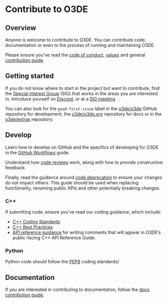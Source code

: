 # Contribute to O3DE

## Overview

Anyone is welcome to contribute to O3DE. You can contribute code, documentation or even to the process of running and maintaining O3DE.

Please ensure you've read the [code of conduct](/code-of-conduct.md), [values](/values.md) and general [contribution guide](/CONTRIBUTING.md). 

## Getting started

If you do not know where to start in the project but want to contribute, find the [Special Interest Group](/sigs) (SIG) that works in the areas you are interested in. Introduce yourself on [Discord](https://discord.gg/o3de), or at a [SIG meeting](https://lists.o3de.org/g/o3de-calendar/calendar). 

You can also look for the `good-first-issue` label in the [o3de/o3de](https://github.com/o3de/o3de/issues?q=is%3Aissue+is%3Aopen+label%3Agood-first-issue) GitHub repository for development, the [o3de/o3de.org](https://github.com/o3de/o3de.org/issues?q=is%3Aissue+is%3Aopen+label%3Agood-first-issue) repository for docs or in the [o3de/extras](https://github.com/o3de/o3de-extras/labels/good-first-issue) repository.

## Develop

Learn how to develop on GitHub and the specifics of developing for O3DE in the [GitHub Workflows](https://www.o3de.org/docs/contributing/to-code/git-workflow/) guide.

Understand how [code reviews](/guides/o3de-code-review-guidelines.md) work, along with how to provide constructive feedback.

Finally, read the guidance around [code deprecation](/guides/o3de-deprecation-guidelines.md) to ensure your changes do not impact others. 
This guide should be used when replacing functionality, renaming public APIs and other potentially breaking changes.


### C++

If submitting code, ensure you've read our coding guidance, which include:
* [C++ Coding Standards](https://github.com/o3de/sig-core/blob/main/governance/Coding-Standards-and-Style-Guide.md)
* [C++ Best Practices](https://github.com/o3de/sig-core/blob/main/governance/C%2B%2B-Best-Practices-Guide.md)
* [API reference guidance](https://github.com/o3de/sig-core/blob/main/governance/API-Ref-Guidelines-Update.md) for writing comments that will appear in O3DE’s public-facing C++ API Reference Guide.

### Python

Python code should follow the [PEP8](https://peps.python.org/pep-0008/) coding standards/

## Documentation

If you are interested in contributing to documentation, follow the [docs contribution guide](https://github.com/o3de/o3de.org/blob/main/CONTRIBUTING.md).

